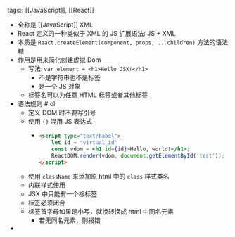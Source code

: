 tags:: [[JavaScript]], [[React]]

- 全称是 [[JavaScript]] XML
- React 定义的一种类似于 XML 的 JS 扩展语法: JS + XML
- 本质是 `React.createElement(component, props, ...children)` 方法的语法糖
- 作用是用来简化创建虚拟 Dom
	- 写法: `var element = <h1>Hello JSX!</h1>`
		- 不是字符串也不是标签
		- 是一个 JS 对象
	- 标签名可以为任意 HTML 标签或者其他标签
- 语法规则 #.ol
	- 定义 DOM 时不要写引号
	- 使用 `{}` 混用 JS 表达式
		- ``` html
		  <script type="text/babel">
		      let id = "virtual_id"
		      const vdom = <h1 id={id}>Hello, world!</h1>;
		      ReactDOM.render(vdom, document.getElementById('test'));
		  </script>
		  ```
	- 使用 `className` 来添加原 html 中的 `class` 样式类名
	- 内联样式使用
	- JSX 中只能有一个根标签
	- 标签必须闭合
	- 标签首字母如果是小写，就换转换成 html 中同名元素
		- 若无同名元素，则报错
-